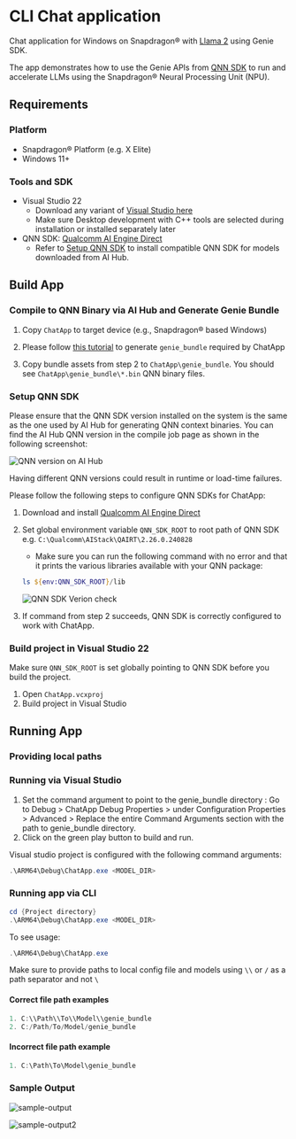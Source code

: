# CLI Chat application

Chat application for Windows on Snapdragon® with [Llama 2](https://aihub.qualcomm.com/compute/models/llama_v2_7b_chat_quantized) using Genie SDK.

The app demonstrates how to use the Genie APIs from [QNN SDK](https://qpm.qualcomm.com/#/main/tools/details/qualcomm_ai_engine_direct) to run and accelerate LLMs using the Snapdragon® Neural Processing Unit (NPU).

## Requirements

### Platform

- Snapdragon® Platform (e.g. X Elite)
- Windows 11+

### Tools and SDK

- Visual Studio 22
  - Download any variant of [Visual Studio here](https://visualstudio.microsoft.com/vs/)
  - Make sure Desktop development with C++ tools are selected during installation or installed separately later
- QNN SDK: [Qualcomm AI Engine Direct](https://qpm.qualcomm.com/#/main/tools/details/qualcomm_ai_engine_direct)
  - Refer to [Setup QNN SDK](#setup-qnn-sdk) to install compatible QNN SDK for models downloaded from AI Hub.

## Build App

### Compile to QNN Binary via AI Hub and Generate Genie Bundle

1. Copy `ChatApp` to target device (e.g., Snapdragon® based Windows)

2. Please follow [this
tutorial](https://github.com/qcom-ai-hub/ai-hub-apps-internal/tree/main/tutorials/llm_on_genie)
to generate `genie_bundle` required by ChatApp

3. Copy bundle assets from step 2 to `ChatApp\genie_bundle`. You should see
`ChatApp\genie_bundle\*.bin` QNN binary files.


### Setup QNN SDK

Please ensure that the QNN SDK version installed on the system is the same as the one used by AI Hub for generating QNN context binaries.
You can find the AI Hub QNN version in the compile job page as shown in the following screenshot:

![QNN version on AI Hub](assets/images/ai-hub-qnn-version.png)

Having different QNN versions could result in runtime or load-time failures.

Please follow the following steps to configure QNN SDKs for ChatApp:

1. Download and install [Qualcomm AI Engine Direct](https://qpm.qualcomm.com/#/main/tools/details/qualcomm_ai_engine_direct)
2. Set global environment variable `QNN_SDK_ROOT` to root path of QNN SDK e.g. `C:\Qualcomm\AIStack\QAIRT\2.26.0.240828`

    - Make sure you can run the following command with no error and that it prints the various libraries available with your QNN package:

    ```powershell
    ls ${env:QNN_SDK_ROOT}/lib
    ```

    ![QNN SDK Verion check](assets/images/sample-qnn-sdk-check.png)
3. If command from step 2 succeeds, QNN SDK is correctly configured to work with ChatApp.


### Build project in Visual Studio 22

Make sure `QNN_SDK_ROOT` is set globally pointing to QNN SDK before you build the project.

1. Open `ChatApp.vcxproj`
2. Build project in Visual Studio

## Running App

### Providing local paths

### Running via Visual Studio

1. Set the command argument to point to the genie_bundle directory : Go to Debug > ChatApp Debug Properties > under Configuration Properties > Advanced > Replace the entire Command Arguments section with the path to genie_bundle directory.
2. Click on the green play button to build and run.

Visual studio project is configured with the following command arguments:

```powershell
.\ARM64\Debug\ChatApp.exe <MODEL_DIR>
```

### Running app via CLI

```powershell
cd {Project directory}
.\ARM64\Debug\ChatApp.exe <MODEL_DIR>
```

To see usage:
```powershell
.\ARM64\Debug\ChatApp.exe
```

Make sure to provide paths to local config file and models using `\\` or `/` as a path separator and not `\`


#### Correct file path examples

```powershell
1. C:\\Path\\To\\Model\\genie_bundle
2. C:/Path/To/Model/genie_bundle
```

#### Incorrect file path example

```powershell
1. C:\Path\To\Model\genie_bundle
```


### Sample Output

![sample-output](https://github.com/user-attachments/assets/0633b492-e052-41e5-acbe-a09698b32001)

![sample-output2](https://github.com/user-attachments/assets/57c01f04-7dad-44fa-9585-fd3795b63521)